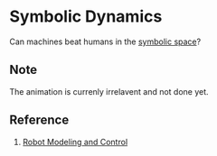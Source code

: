 # Symbolic Dynamics
Can machines beat humans in the [symbolic space](https://nosubject.com/Jacques_Lacan:The_Symbolic)?
## Note
The animation is currenly irrelavent and not done yet.
## Reference
1. [Robot Modeling and Control](https://www.wiley.com/en-us/Robot+Modeling+and+Control%2C+2nd+Edition-p-9781119524045)